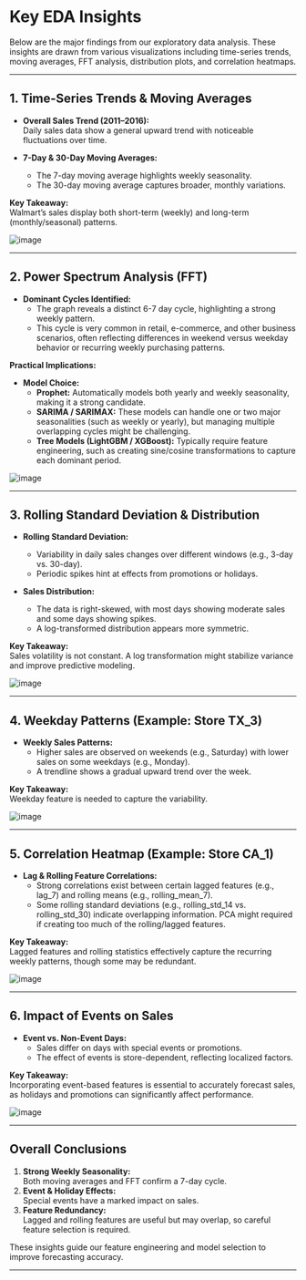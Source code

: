 # Key EDA Insights

Below are the major findings from our exploratory data analysis. These insights are drawn from various visualizations including time-series trends, moving averages, FFT analysis, distribution plots, and correlation heatmaps.

---

## 1. Time-Series Trends & Moving Averages

- **Overall Sales Trend (2011–2016):**  
  Daily sales data show a general upward trend with noticeable fluctuations over time.
  
- **7-Day & 30-Day Moving Averages:**  
  - The 7-day moving average highlights weekly seasonality.
  - The 30-day moving average captures broader, monthly variations.

**Key Takeaway:**  
Walmart’s sales display both short-term (weekly) and long-term (monthly/seasonal) patterns.

![image](https://github.com/user-attachments/assets/d46108e3-8060-4ab8-b177-d3a4da8d8f3a)

---

## 2. Power Spectrum Analysis (FFT)

- **Dominant Cycles Identified:**  
  - The graph reveals a distinct 6-7 day cycle, highlighting a strong weekly pattern.
  - This cycle is very common in retail, e-commerce, and other business scenarios, often reflecting differences in weekend versus weekday behavior or recurring weekly purchasing patterns.

**Practical Implications:**
- **Model Choice:**
  - **Prophet:** Automatically models both yearly and weekly seasonality, making it a strong candidate.
  - **SARIMA / SARIMAX:** These models can handle one or two major seasonalities (such as weekly or yearly), but managing multiple overlapping cycles might be challenging.
  - **Tree Models (LightGBM / XGBoost):** Typically require feature engineering, such as creating sine/cosine transformations to capture each dominant period.

![image](https://github.com/user-attachments/assets/f798ec41-3bf3-44ab-b0af-c83a9d05020b)

---

## 3. Rolling Standard Deviation & Distribution

- **Rolling Standard Deviation:**  
  - Variability in daily sales changes over different windows (e.g., 3-day vs. 30-day).
  - Periodic spikes hint at effects from promotions or holidays.
  
- **Sales Distribution:**  
  - The data is right-skewed, with most days showing moderate sales and some days showing spikes.
  - A log-transformed distribution appears more symmetric.

**Key Takeaway:**  
Sales volatility is not constant. A log transformation might stabilize variance and improve predictive modeling.

![image](https://github.com/user-attachments/assets/a8a77e48-74b9-426a-a0ea-76c676e300a1)

---

## 4. Weekday Patterns (Example: Store TX_3)

- **Weekly Sales Patterns:**  
  - Higher sales are observed on weekends (e.g., Saturday) with lower sales on some weekdays (e.g., Monday).
  - A trendline shows a gradual upward trend over the week.
  
**Key Takeaway:**  
Weekday feature is needed to capture the variability.

![image](https://github.com/user-attachments/assets/13455a61-dd30-4114-9fb2-cef1176c9c38)


---

## 5. Correlation Heatmap (Example: Store CA_1)

- **Lag & Rolling Feature Correlations:**  
  - Strong correlations exist between certain lagged features (e.g., lag_7) and rolling means (e.g., rolling_mean_7).
  - Some rolling standard deviations (e.g., rolling_std_14 vs. rolling_std_30) indicate overlapping information. PCA might required if creating too much of the rolling/lagged features.

**Key Takeaway:**  
Lagged features and rolling statistics effectively capture the recurring weekly patterns, though some may be redundant.

![image](https://github.com/user-attachments/assets/794800e3-d5c5-4338-af12-38c69c13a4d0)

---

## 6. Impact of Events on Sales

- **Event vs. Non-Event Days:**  
  - Sales differ on days with special events or promotions.
  - The effect of events is store-dependent, reflecting localized factors.

**Key Takeaway:**  
Incorporating event-based features is essential to accurately forecast sales, as holidays and promotions can significantly affect performance.

![image](https://github.com/user-attachments/assets/54836e67-1b48-42b5-a281-e82931004bfb)

---

## Overall Conclusions

1. **Strong Weekly Seasonality:**  
   Both moving averages and FFT confirm a 7-day cycle.
2. **Event & Holiday Effects:**  
   Special events have a marked impact on sales.
3. **Feature Redundancy:**  
   Lagged and rolling features are useful but may overlap, so careful feature selection is required.

These insights guide our feature engineering and model selection to improve forecasting accuracy.

---

